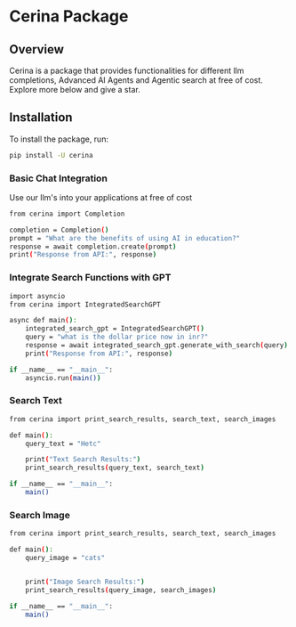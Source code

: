 # Cerina Package

## Overview
Cerina is a package that provides functionalities for different llm completions, Advanced AI Agents and Agentic search at free of cost. Explore more below and give a star.

## Installation
To install the package, run:

```sh
pip install -U cerina
```
### Basic Chat Integration
Use our llm's into your applications at free of cost
```bash
from cerina import Completion

completion = Completion()
prompt = "What are the benefits of using AI in education?"
response = await completion.create(prompt)
print("Response from API:", response)
```
### Integrate Search Functions with GPT

```bash
import asyncio
from cerina import IntegratedSearchGPT

async def main():
    integrated_search_gpt = IntegratedSearchGPT()
    query = "what is the dollar price now in inr?"
    response = await integrated_search_gpt.generate_with_search(query)
    print("Response from API:", response)

if __name__ == "__main__":
    asyncio.run(main())
```

### Search Text

```bash
from cerina import print_search_results, search_text, search_images

def main():
    query_text = "Hetc"

    print("Text Search Results:")
    print_search_results(query_text, search_text)

if __name__ == "__main__":
    main()
```

### Search Image

```bash
from cerina import print_search_results, search_text, search_images

def main():
    query_image = "cats"


    print("Image Search Results:")
    print_search_results(query_image, search_images)

if __name__ == "__main__":
    main()
```



